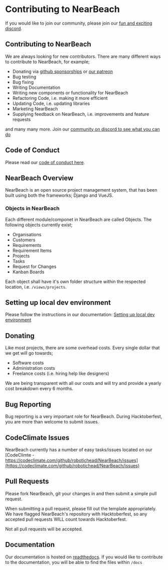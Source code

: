 # Contributing to NearBeach

<!---
##  Hacktoberfest 2021

Welcome to NearBeach, we are super glad you are here. In the following month of Hacktoberfest we are hoping to achieve the following goals/milestones.

- Update our VueJS library to VueJS 3+
- Update our Webpacker from version 4 to version 5
- Increase our code coverage for both Django and VueJS
- Increase our E2E testing with Cypress.io
- Bug test whole application
- Fix bugs listed in the [Github Issues](https://github.com/robotichead/NearBeach/issues).
- Improve user documentation
- Start working on Docker installation process

This seems a lot to cover within such a short time frame, but we are hoping you are willing to help us. We greatly appreciate all the help we can get no matter how small the contribution.
--->

If you would like to join our community, please join our [fun and exciting discord](https://discord.gg/64uhRztS6n).

## Contributing to NearBeach

We are always looking for new contributors. There are many different ways to contribute to NearBeach, for example;

-   Donating via [github sponsorships](https://github.com/sponsors/NearBeach) or [our patreon](https://www.patreon.com/NearBeach)
-   Bug testing
-   Bug fixing
-   Writing Documentation
-   Writing new components or functionality for NearBeach
-   Refactoring Code, i.e. making it more efficient
-   Updating Code, i.e. updating libraries
-   Marketing NearBeach
-   Supplying feedback on NearBeach, i.e. improvements and feature requests

and many many more. Join our [community on discord to see what you can do](https://discord.gg/64uhRztS6n)

## Code of Conduct

Please read our [code of conduct here](https://github.com/robotichead/NearBeach/blob/main/CODE_OF_CONDUCT.md).

## NearBeach Overview

NearBeach is an open source project management system, that has been built using both the frameworks; Django and VueJS.

### Objects in NearBeach

Each different module/componet in NearBeach are called Objects. The following objects currently exist;

-   Organisations
-   Customers
-   Requirements
-   Requirement Items
-   Projects
-   Tasks
-   Request for Changes
-   Kanban Boards

Each object shall have it's own folder structure within the respected location, i.e. `/views/projects`.

## Setting up local dev environment

Please follow the instructions in our documentation: [Setting up local dev environment](https://nearbeach.readthedocs.io/en/documentation/002-local-development-environment-setup/index.html)

## Donating

Like most projects, there are some overhead costs. Every single dollar that we get will go towards;

-   Software costs
-   Administration costs
-   Freelance costs (i.e. hiring help like designers)

We are being transparent with all our costs and will try and provide a yearly cost breakdown every 6 months.

## Bug Reporting

Bug reporting is a very important role for NearBeach. During Hacktoberfest, you are more than welcome to submit issues.

## CodeClimate Issues

NearBeach currently has a number of easy tasks/issues located on our [CodeClimte - https://codeclimate.com/github/robotichead/NearBeach/issues](https://codeclimate.com/github/robotichead/NearBeach/issues)

## Pull Requests

Please fork NearBeach, git your changes in and then submit a simple pull request.

When submitting a pull request, please fill out the template appropriately. We have flagged NearBeach's repository with Hacktoberfest, so any accepted pull requests WILL count towards Hacktoberfest.

Not all pull requests will be accepted.

## Documentation

Our documentation is hosted on [readthedocs](https://nearbeach.readthedocs.io). If you would like to contribute to the documentation, you will be able to find the files within `/docs`
